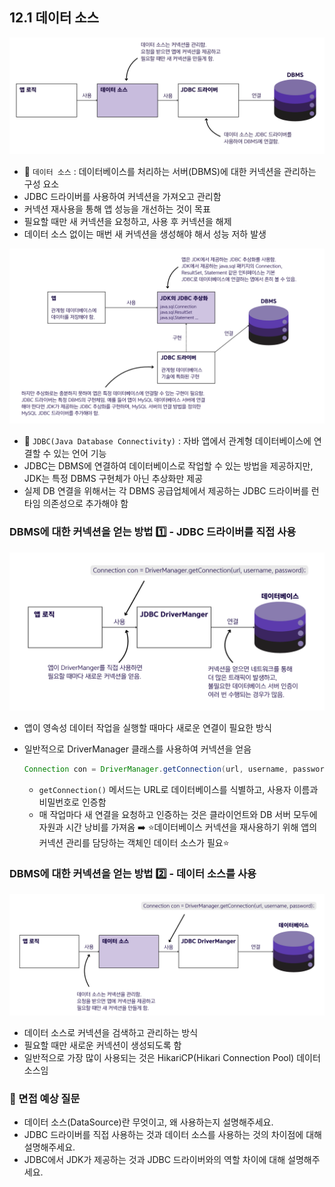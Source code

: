 ## 12.1 데이터 소스
![img.png](./img/12_1_1.png)
- 💠 `데이터 소스` : 데이터베이스를 처리하는 서버(DBMS)에 대한 커넥션을 관리하는 구성 요소
- JDBC 드라이버를 사용하여 커넥션을 가져오고 관리함
- 커넥션 재사용을 통해 앱 성능을 개선하는 것이 목표
- 필요할 때만 새 커넥션을 요청하고, 사용 후 커넥션을 해제
- 데이터 소스 없이는 매번 새 커넥션을 생성해야 해서 성능 저하 발생

![img.png](./img/12_1_2.png)
- 💠 `JDBC(Java Database Connectivity)` : 자바 앱에서 관계형 데이터베이스에 연결할 수 있는 언어 기능
- JDBC는 DBMS에 연결하여 데이터베이스로 작업할 수 있는 방법을 제공하지만, JDK는 특정 DBMS 구현체가 아닌 추상화만 제공
- 실제 DB 연결을 위해서는 각 DBMS 공급업체에서 제공하는 JDBC 드라이버를 런타임 의존성으로 추가해야 함



### DBMS에 대한 커넥션을 얻는 방법 1️⃣ - JDBC 드라이버를 직접 사용
![img.png](./img/12_1_3.png)
- 앱이 영속성 데이터 작업을 실행할 때마다 새로운 연결이 필요한 방식
- 일반적으로 DriverManager 클래스를 사용하여 커넥션을 얻음

  ```java
  Connection con = DriverManager.getConnection(url, username, password);
  ``` 
  - `getConnection()` 메서드는 URL로 데이터베이스를 식별하고, 사용자 이름과 비밀번호로 인증함
  - 매 작업마다 새 연결을 요청하고 인증하는 것은 클라이언트와 DB 서버 모두에 자원과 시간 낭비를 가져옴 ➡️ ⭐️데이터베이스 커넥션을 재사용하기 위해 앱의 커넥션 관리를 담당하는 객체인 데이터 소스가 필요⭐️

### DBMS에 대한 커넥션을 얻는 방법 2️⃣ - 데이터 소스를 사용
![img.png](./img/12_1_4.png)
- 데이터 소스로 커넥션을 검색하고 관리하는 방식
- 필요할 때만 새로운 커넥션이 생성되도록 함
- 일반적으로 가장 많이 사용되는 것은 HikariCP(Hikari Connection Pool) 데이터 소스임

### 🙋 면접 예상 질문
- 데이터 소스(DataSource)란 무엇이고, 왜 사용하는지 설명해주세요.
- JDBC 드라이버를 직접 사용하는 것과 데이터 소스를 사용하는 것의 차이점에 대해 설명해주세요.
- JDBC에서 JDK가 제공하는 것과 JDBC 드라이버와의 역할 차이에 대해 설명해주세요.